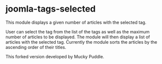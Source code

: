 joomla-tags-selected
====================
This module displays a given number of articles with the selected tag.

User can select the tag from the list of the tags as well as the maximum number of articles to be displayed. The module will then display a list of articles with the selected tag.
Currently the module sorts the articles by the ascending order of their titles.

This forked version developed by Mucky Puddle.
